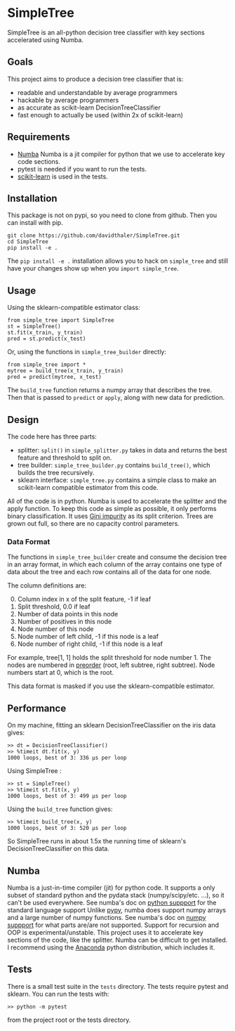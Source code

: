 # SimpleTree
SimpleTree is an all-python decision tree classifier with key sections accelerated using Numba.

## Goals
This project aims to produce a decision tree classifier that is:   

* readable and understandable by average programmers
* hackable by average programmers
* as accurate as scikit-learn DecisionTreeClassifier
* fast enough to actually be used (within 2x of scikit-learn)

## Requirements
* [Numba](http://numba.pydata.org/numba-doc/dev/index.html) Numba is a jit compiler for python that we use to accelerate key code sections.
* pytest is needed if you want to run the tests.
* [scikit-learn](http://scikit-learn.org/stable/index.html) is used in the tests.

## Installation
This package is not on pypi, so you need to clone from github. Then you can install with pip.

    git clone https://github.com/davidthaler/SimpleTree.git
    cd SimpleTree
    pip install -e .

The `pip install -e .` installation allows you to hack on `simple_tree` and still have your changes 
show up when you `import simple_tree`.

## Usage

Using the sklearn-compatible estimator class:

    from simple_tree import SimpleTree
    st = SimpleTree()
    st.fit(x_train, y_train)
    pred = st.predict(x_test)

Or, using the functions in `simple_tree_builder` directly:     

    from simple_tree import *
    mytree = build_tree(x_train, y_train)
    pred = predict(mytree, x_test)

The `build_tree` function returns a numpy array that describes the tree.
Then that is passed to `predict` or `apply`, along with new data for prediction.

## Design
The code here has three parts:

* splitter: `split()` in `simple_splitter.py` takes in data and returns the best feature and threshold to split on.
* tree builder: `simple_tree_builder.py` contains `build_tree()`, which builds the tree recursively.
* sklearn interface: `simple_tree.py` contains a simple class to make an scikit-learn 
compatible estimator from this code.

All of the code is in python.
Numba is used to accelerate the splitter and the apply function.
To keep this code as simple as possible, it only performs binary classification.
It uses [Gini impurity](https://en.wikipedia.org/wiki/Decision_tree_learning#Gini_impurity) as its split criterion. 
Trees are grown out full, so there are no capacity control parameters.

### Data Format
The functions in `simple_tree_builder` create and consume the decision tree in an array format,
in which each column of the array contains one type of data about the tree and each row contains 
all of the data for one node.   

The column definitions are:

0. Column index in x of the split feature, -1 if leaf
1. Split threshold, 0.0 if leaf
2. Number of data points in this node
3. Number of positives in this node
4. Node number of this node
5. Node number of left child, -1 if this node is a leaf
6. Node number of right child, -1 if this node is a leaf 

For example, tree[1, 1] holds the split threshold for node number 1.
The nodes are numbered in [preorder](https://en.wikipedia.org/wiki/Tree_traversal#Pre-order) (root, left subtree, right subtree). 
Node numbers start at 0, which is the root.    

This data format is masked if you use the sklearn-compatible estimator.

## Performance

On my machine, fitting an sklearn DecisionTreeClassifier on the iris data gives:

    >> dt = DecisionTreeClassifier()
    >> %timeit dt.fit(x, y)
    1000 loops, best of 3: 336 µs per loop

Using SimpleTree :

    >> st = SimpleTree()
    >> %timeit st.fit(x, y)
    1000 loops, best of 3: 499 µs per loop

Using the `build_tree` function gives:

    >> %timeit build_tree(x, y)
    1000 loops, best of 3: 520 µs per loop

So SimpleTree runs in about 1.5x the running time of sklearn's DecisionTreeClassifier on this data.

## Numba
Numba is a just-in-time compiler (jit) for python code.
It supports a only subset of standard python and the pydata stack (numpy/scipy/etc. ...), 
so it can't be used everywhere.
See numba's doc on [python suppport](http://numba.pydata.org/numba-doc/dev/reference/pysupported.html) for the standard language support
Unlike [pypy](https://pypy.org/), numba does support numpy arrays and a large number of numpy functions. 
See numba's doc on [numpy suppport](http://numba.pydata.org/numba-doc/dev/reference/numpysupported.html) for what parts are/are not supported.
Support for recursion and OOP is experimental/unstable.
This project uses it to accelerate key sections of the code, like the splitter.
Numba can be difficult to get installed. 
I recommend using the [Anaconda](https://docs.continuum.io/anaconda/) python distribution, which includes it.

## Tests
There is a small test suite in the `tests` directory. The tests require pytest and sklearn.
You can run the tests with:

    >> python -m pytest

from the project root or the tests directory.
